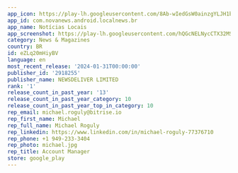 ```yaml
---
app_icon: https://play-lh.googleusercontent.com/8Ab-wIedGsW0ainzgYLJH1bQL8PW0EVnbzYhZ7iJDlGlqBR75m_E2Z0bJWmnGyN-KWo
app_id: com.novanews.android.localnews.br
app_name: Notícias Locais
app_screenshot: https://play-lh.googleusercontent.com/hQGcNELNycCTX32MSbqfyvnsJ3E9DgGzaehW7NolrJQGxhN5fJi9NRsBrhM4KAqcvn-n
category: News & Magazines
country: BR
id: eZLq20mHiyBV
language: en
most_recent_release: '2024-01-31T00:00:00'
publisher_id: '2918255'
publisher_name: NEWSDELIVER LIMITED
rank: '1'
release_count_in_past_year: '13'
release_count_in_past_year_category: 10
release_count_in_past_year_top_in_category: 10
rep_email: michael.roguly@bitrise.io
rep_first_name: Michael
rep_full_name: Michael Roguly
rep_linkedin: https://www.linkedin.com/in/michael-roguly-77376710
rep_phone: +1 949-233-3404
rep_photo: michael.jpg
rep_title: Account Manager
store: google_play
---
```

